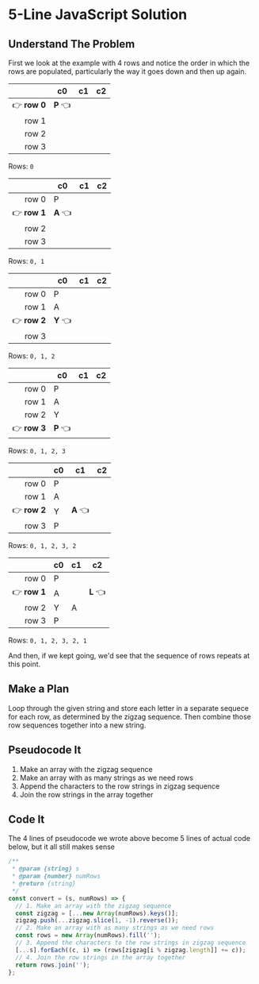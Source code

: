 # 5-Line JavaScript Solution

## Understand The Problem

First we look at the example with 4 rows and notice the order in which the rows are populated, particularly the way it goes down and then up again.

|              | c0       | c1  | c2  |
| -----------: | -------- | --- | --- |
| 👉 **row 0** | **P** 👈 |     |     |
|        row 1 |          |     |     |
|        row 2 |          |     |     |
|        row 3 |          |     |     |

Rows: `0`

|              | c0       | c1  | c2  |
| -----------: | -------- | --- | --- |
|        row 0 | P        |     |     |
| 👉 **row 1** | **A** 👈 |     |     |
|        row 2 |          |     |     |
|        row 3 |          |     |     |

Rows: `0, 1`

|              | c0       | c1  | c2  |
| -----------: | -------- | --- | --- |
|        row 0 | P        |     |     |
|        row 1 | A        |     |     |
| 👉 **row 2** | **Y** 👈 |     |     |
|        row 3 |          |     |     |

Rows: `0, 1, 2`

|              | c0       | c1  | c2  |
| -----------: | -------- | --- | --- |
|        row 0 | P        |     |     |
|        row 1 | A        |     |     |
|        row 2 | Y        |     |     |
| 👉 **row 3** | **P** 👈 |     |     |

Rows: `0, 1, 2, 3`

|              | c0  | c1       | c2  |
| -----------: | --- | -------- | --- |
|        row 0 | P   |          |     |
|        row 1 | A   |          |     |
| 👉 **row 2** | Y   | **A** 👈 |     |
|        row 3 | P   |          |     |

Rows: `0, 1, 2, 3, 2`

|              | c0  | c1  | c2       |
| -----------: | --- | --- | -------- |
|        row 0 | P   |     |          |
| 👉 **row 1** | A   |     | **L** 👈 |
|        row 2 | Y   | A   |          |
|        row 3 | P   |     |          |

Rows: `0, 1, 2, 3, 2, 1`

And then, if we kept going, we'd see that the sequence of rows repeats at this point.

## Make a Plan

Loop through the given string and store each letter in a separate sequece for each row, as determined by the zigzag sequence. Then combine those row sequences together into a new string.

## Pseudocode It

1. Make an array with the zigzag sequence
2. Make an array with as many strings as we need rows
3. Append the characters to the row strings in zigzag sequence
4. Join the row strings in the array together

## Code It

The 4 lines of pseudocode we wrote above become 5 lines of actual code below, but it all still makes sense

```js
/**
 * @param {string} s
 * @param {number} numRows
 * @return {string}
 */
const convert = (s, numRows) => {
  // 1. Make an array with the zigzag sequence
  const zigzag = [...new Array(numRows).keys()];
  zigzag.push(...zigzag.slice(1, -1).reverse());
  // 2. Make an array with as many strings as we need rows
  const rows = new Array(numRows).fill('');
  // 3. Append the characters to the row strings in zigzag sequence
  [...s].forEach((c, i) => (rows[zigzag[i % zigzag.length]] += c));
  // 4. Join the row strings in the array together
  return rows.join('');
};
```
